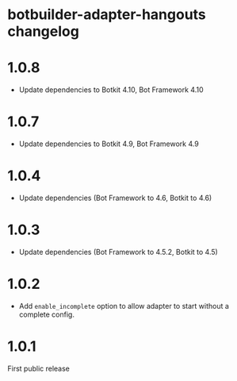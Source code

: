 # botbuilder-adapter-hangouts changelog


# 1.0.8

* Update dependencies to Botkit 4.10, Bot Framework 4.10

# 1.0.7

* Update dependencies to Botkit 4.9, Bot Framework 4.9

# 1.0.4

* Update dependencies (Bot Framework to 4.6, Botkit to 4.6)

# 1.0.3

* Update dependencies (Bot Framework to 4.5.2, Botkit to 4.5)

# 1.0.2

* Add `enable_incomplete` option to allow adapter to start without a complete config.

# 1.0.1 

First public release